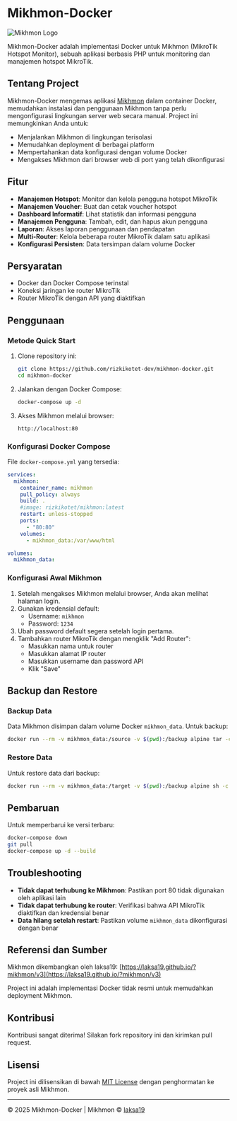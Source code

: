 # Mikhmon-Docker

![Mikhmon Logo](https://raw.githubusercontent.com/laksa19/laksa19.github.io/master/img/mikhmonv3.png)

Mikhmon-Docker adalah implementasi Docker untuk Mikhmon (MikroTik Hotspot Monitor), sebuah aplikasi berbasis PHP untuk monitoring dan manajemen hotspot MikroTik.

## Tentang Project

Mikhmon-Docker mengemas aplikasi [Mikhmon](https://laksa19.github.io/?mikhmon/v3) dalam container Docker, memudahkan instalasi dan penggunaan Mikhmon tanpa perlu mengonfigurasi lingkungan server web secara manual. Project ini memungkinkan Anda untuk:

- Menjalankan Mikhmon di lingkungan terisolasi
- Memudahkan deployment di berbagai platform
- Mempertahankan data konfigurasi dengan volume Docker
- Mengakses Mikhmon dari browser web di port yang telah dikonfigurasi

## Fitur

- **Manajemen Hotspot**: Monitor dan kelola pengguna hotspot MikroTik
- **Manajemen Voucher**: Buat dan cetak voucher hotspot
- **Dashboard Informatif**: Lihat statistik dan informasi pengguna
- **Manajemen Pengguna**: Tambah, edit, dan hapus akun pengguna
- **Laporan**: Akses laporan penggunaan dan pendapatan
- **Multi-Router**: Kelola beberapa router MikroTik dalam satu aplikasi
- **Konfigurasi Persisten**: Data tersimpan dalam volume Docker

## Persyaratan

- Docker dan Docker Compose terinstal
- Koneksi jaringan ke router MikroTik
- Router MikroTik dengan API yang diaktifkan

## Penggunaan

### Metode Quick Start

1. Clone repository ini:
   ```bash
   git clone https://github.com/rizkikotet-dev/mikhmon-docker.git
   cd mikhmon-docker
   ```

2. Jalankan dengan Docker Compose:
   ```bash
   docker-compose up -d
   ```

3. Akses Mikhmon melalui browser:
   ```
   http://localhost:80
   ```

### Konfigurasi Docker Compose

File `docker-compose.yml` yang tersedia:
```yaml
services:
  mikhmon:
    container_name: mikhmon
    pull_policy: always
    build: .
    #image: rizkikotet/mikhmon:latest
    restart: unless-stopped
    ports:
      - "80:80"
    volumes:
      - mikhmon_data:/var/www/html

volumes:
  mikhmon_data:
```

### Konfigurasi Awal Mikhmon

1. Setelah mengakses Mikhmon melalui browser, Anda akan melihat halaman login.
2. Gunakan kredensial default:
   - Username: `mikhmon`
   - Password: `1234`
3. Ubah password default segera setelah login pertama.
4. Tambahkan router MikroTik dengan mengklik "Add Router":
   - Masukkan nama untuk router
   - Masukkan alamat IP router
   - Masukkan username dan password API
   - Klik "Save"

## Backup dan Restore

### Backup Data
Data Mikhmon disimpan dalam volume Docker `mikhmon_data`. Untuk backup:

```bash
docker run --rm -v mikhmon_data:/source -v $(pwd):/backup alpine tar -czf /backup/mikhmon_backup.tar.gz -C /source .
```

### Restore Data
Untuk restore data dari backup:

```bash
docker run --rm -v mikhmon_data:/target -v $(pwd):/backup alpine sh -c "rm -rf /target/* && tar -xzf /backup/mikhmon_backup.tar.gz -C /target"
```

## Pembaruan

Untuk memperbarui ke versi terbaru:

```bash
docker-compose down
git pull
docker-compose up -d --build
```

## Troubleshooting

- **Tidak dapat terhubung ke Mikhmon**: Pastikan port 80 tidak digunakan oleh aplikasi lain
- **Tidak dapat terhubung ke router**: Verifikasi bahwa API MikroTik diaktifkan dan kredensial benar
- **Data hilang setelah restart**: Pastikan volume `mikhmon_data` dikonfigurasi dengan benar

## Referensi dan Sumber

Mikhmon dikembangkan oleh laksa19: [https://laksa19.github.io/?mikhmon/v3](https://laksa19.github.io/?mikhmon/v3)

Project ini adalah implementasi Docker tidak resmi untuk memudahkan deployment Mikhmon.

## Kontribusi

Kontribusi sangat diterima! Silakan fork repository ini dan kirimkan pull request.

## Lisensi

Project ini dilisensikan di bawah [MIT License](LICENSE) dengan penghormatan ke proyek asli Mikhmon.

---

&copy; 2025 Mikhmon-Docker | Mikhmon &copy; [laksa19](https://github.com/laksa19)